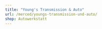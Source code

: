 ```yaml
---
title: "Young's Transmission & Auto"
url: /merced/youngs-transmission-und-auto/
shop: Autowerkstatt
---
```

